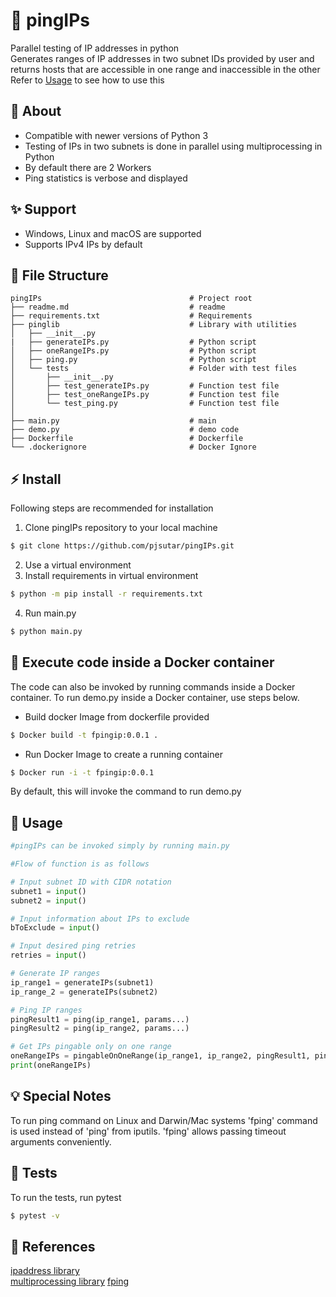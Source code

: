 # :rocket: pingIPs
Parallel testing of IP addresses in python  
Generates ranges of IP addresses in two subnet IDs provided by user and returns hosts that are accessible in one range and inaccessible in the other  
Refer to [Usage](#memo-usage) to see how to use this

## :tada: About
- Compatible with newer versions of Python 3
- Testing of IPs in two subnets is done in parallel using multiprocessing in Python
- By default there are 2 Workers
- Ping statistics is verbose and displayed

## :sparkles: Support
- Windows, Linux and macOS are supported
- Supports IPv4 IPs by default

## :file_folder: File Structure

    pingIPs                                 # Project root
    ├── readme.md                           # readme
    ├── requirements.txt                    # Requirements
    ├── pinglib                             # Library with utilities
    │   ├── __init__.py            
    |   ├── generateIPs.py                  # Python script
    │   ├── oneRangeIPs.py                  # Python script
    │   ├── ping.py                         # Python script
    │   └── tests                           # Folder with test files
    │       ├── __init__.py                 
    │       ├── test_generateIPs.py         # Function test file
    │       ├── test_oneRangeIPs.py         # Function test file
    │       └── test_ping.py                # Function test file
    │
    ├── main.py                             # main
    ├── demo.py                             # demo code
    ├── Dockerfile                          # Dockerfile
    └── .dockerignore                       # Docker Ignore

## :zap: Install
Following steps are recommended for installation

1. Clone pingIPs repository to your local machine
```bash
$ git clone https://github.com/pjsutar/pingIPs.git
```
2. Use a virtual environment
3. Install requirements in virtual environment
```bash
$ python -m pip install -r requirements.txt
```
4. Run main.py
```bash
$ python main.py
```

## :ship: Execute code inside a Docker container
The code can also be invoked by running commands inside 
a Docker container. To run demo.py inside a Docker container, 
use steps below.
- Build docker Image from dockerfile provided
```bash
$ Docker build -t fpingip:0.0.1 .
```
- Run Docker Image to create a running container
```bash
$ Docker run -i -t fpingip:0.0.1
```
By default, this will invoke the command to run demo.py

## :memo: Usage

```python
#pingIPs can be invoked simply by running main.py

#Flow of function is as follows

# Input subnet ID with CIDR notation
subnet1 = input()
subnet2 = input()

# Input information about IPs to exclude
bToExclude = input()

# Input desired ping retries
retries = input()

# Generate IP ranges
ip_range1 = generateIPs(subnet1)
ip_range_2 = generateIPs(subnet2)

# Ping IP ranges
pingResult1 = ping(ip_range1, params...)
pingResult2 = ping(ip_range2, params...)

# Get IPs pingable only on one range
oneRangeIPs = pingableOnOneRange(ip_range1, ip_range2, pingResult1, pingResult2)
print(oneRangeIPs)
```

## :bulb: Special Notes
To run ping command on Linux and Darwin/Mac systems 'fping' command is used 
instead of 'ping' from iputils. 'fping' allows passing timeout arguments conveniently.

## :rotating_light: Tests
To run the tests, run pytest

```bash
$ pytest -v
```

## :scroll: References

[ipaddress library](https://docs.python.org/3/library/ipaddress.html)  
[multiprocessing library](https://docs.python.org/3/library/multiprocessing.html)
[fping](https://fping.org/fping.1.html)

